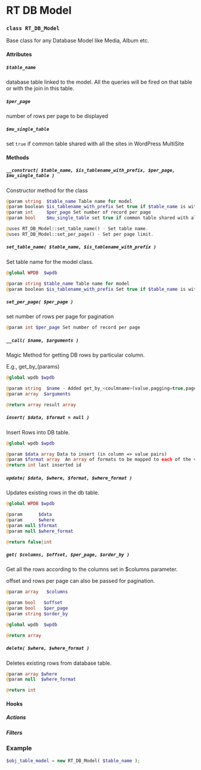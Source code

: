RT DB Model
==========

### `class RT_DB_Model`

Base class for any Database Model like Media, Album etc.

#### Attributes

##### `$table_name`

database table linked to the model. All the queries will be fired on that table or with the join in this table.

##### `$per_page`

number of rows per page to be displayed

##### `$mu_single_table`

set `true` if common table shared with all the sites in WordPress MultiSite

#### Methods

##### `__construct( $table_name, $is_tablename_with_prefix, $per_page, $mu_single_table )`

Constructor method for the class

``` php
@param string  $table_name Table name for model
@param boolean $is_tablename_with_prefix Set true if $table_name is with prefix otherwise it will prepend WordPress prefix with "rt_"
@param int     $per_page Set number of record per page
@param bool    $mu_single_table set true if common table shared with all the sites in WordPress MultiSite

@uses RT_DB_Model::set_table_name() - Set table name.
@uses RT_DB_Model::set_per_page() - Set per page limit.
```

##### `set_table_name( $table_name, $is_tablename_with_prefix )`

Set table name for the model class.

``` php
@global WPDB  $wpdb

@param string $table_name Table name for model
@param boolean $is_tablename_with_prefix Set true if $table_name is with prefix otherwise it will prepend WordPress prefix with "rt_"
```

##### `set_per_page( $per_page )`

set number of rows per page for pagination

``` php
@param int $per_page Set number of record per page
```

##### `__call( $name, $arguments )`

Magic Method for getting DB rows by particular column.

E.g., get_by_<columnName>(params)

``` php
@global wpdb $wpdb

@param string  $name - Added get_by_<coulmname>(value,pagging=true,page_no=1)
@param array  $arguments

@return array result array
```

##### `insert( $data, $format = null )`

Insert Rows into DB table.

``` php
@global wpdb $wpdb

@param $data array Data to insert (in column => value pairs)
@param $format array  An array of formats to be mapped to each of the value in $data
@return int last inserted id
```

##### `update( $data, $where, $format, $where_format )`

Updates existing rows in the db table.

``` php
@global WPDB $wpdb

@param      $data
@param      $where
@param null $format
@param null $where_format

@return false|int
```

##### `get( $columns, $offset, $per_page, $order_by )`

Get all the rows according to the columns set in $columns parameter.

offset and rows per page can also be passed for pagination.

``` php
@param array   $columns

@param bool   $offset
@param bool   $per_page
@param string $order_by

@global wpdb  $wpdb

@return array
```

##### `delete( $where, $where_format )`

Deletes existing rows from database table.

``` php
@param array $where
@param null  $where_format

@return int
```

#### Hooks

##### Actions

##### Filters

### Example

```php
$obj_table_model = new RT_DB_Model( $table_name );
```
